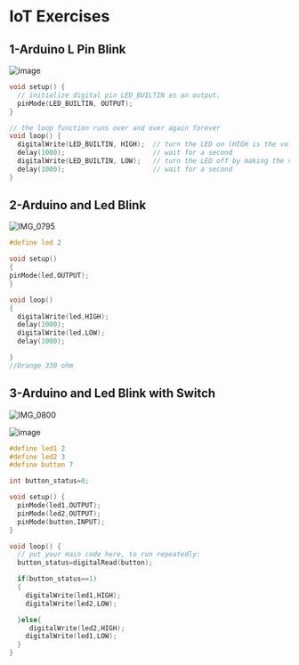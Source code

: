 # IoT Exercises

## 1-Arduino L Pin Blink

![image](https://github.com/busecoban/IoT_Exercises/assets/73944611/157345ac-3d61-4c26-9e71-35557c6f6508)
```cpp
void setup() {
  // initialize digital pin LED_BUILTIN as an output.
  pinMode(LED_BUILTIN, OUTPUT);
}

// the loop function runs over and over again forever
void loop() {
  digitalWrite(LED_BUILTIN, HIGH);  // turn the LED on (HIGH is the voltage level)
  delay(1000);                      // wait for a second
  digitalWrite(LED_BUILTIN, LOW);   // turn the LED off by making the voltage LOW
  delay(1000);                      // wait for a second
}
```

## 2-Arduino and Led Blink

![IMG_0795](https://github.com/busecoban/IoT_Exercises/assets/73944611/bb7d4aec-2fe5-45cb-bb73-2abb5b074e21)

```cpp
#define led 2

void setup()
{
pinMode(led,OUTPUT);
}

void loop()
{
  digitalWrite(led,HIGH);
  delay(1000);
  digitalWrite(led,LOW);
  delay(1000);

}
//Orange 330 ohm
```

## 3-Arduino and Led Blink with Switch 

![IMG_0800](https://github.com/busecoban/IoT_Exercises/assets/73944611/624f0643-0c9c-4de0-a07f-37e1be9e69e0)


![image](https://github.com/busecoban/IoT_Exercises/assets/73944611/7f0ce2e1-24d4-4322-bb60-904e804267b0)

```cpp
#define led1 2
#define led2 3
#define button 7

int button_status=0;

void setup() {
  pinMode(led1,OUTPUT);
  pinMode(led2,OUTPUT);
  pinMode(button,INPUT);
}

void loop() {
  // put your main code here, to run repeatedly:
  button_status=digitalRead(button);

  if(button_status==1) 
  {
    digitalWrite(led1,HIGH);
    digitalWrite(led2,LOW);

  }else{
     digitalWrite(led2,HIGH);
    digitalWrite(led1,LOW);
  }
}
```
